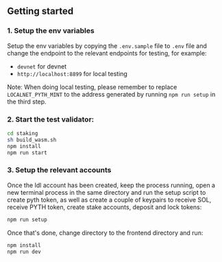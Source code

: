 ## Getting started

### 1. Setup the env variables

Setup the env variables by copying the `.env.sample` file to `.env` file and change the endpoint to the relevant endpoints for testing, for example:

- `devnet` for devnet
- `http://localhost:8899` for local testing

Note: When doing local testing, please remember to replace `LOCALNET_PYTH_MINT` to the address generated by running `npm run setup` in the third step.

### 2. Start the test validator:

```bash
cd staking
sh build_wasm.sh
npm install
npm run start
```

### 3. Setup the relevant accounts

Once the Idl account has been created, keep the process running, open a new terminal process in the same directory and run the setup script to create pyth token, as well as create a couple of keypairs to receive SOL, receive PYTH token, create stake accounts, deposit and lock tokens:

```bash
npm run setup
```

Once that's done, change directory to the frontend directory and run:

```bash
npm install
npm run dev
```
